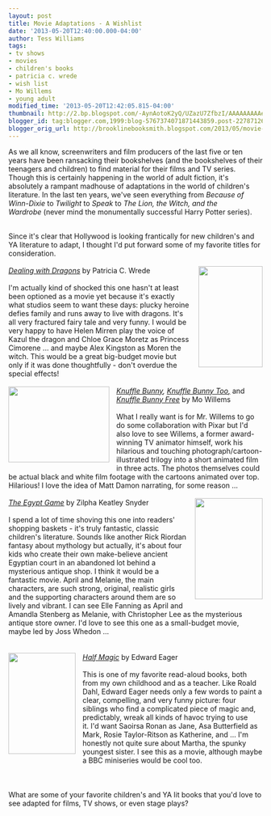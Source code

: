 ```yaml
---
layout: post
title: Movie Adaptations - A Wishlist
date: '2013-05-20T12:40:00.000-04:00'
author: Tess Williams
tags:
- tv shows
- movies
- children's books
- patricia c. wrede
- wish list
- Mo Willems
- young adult
modified_time: '2013-05-20T12:42:05.815-04:00'
thumbnail: http://2.bp.blogspot.com/-AynAotoK2yQ/UZazU7ZfbzI/AAAAAAAAAeU/OFGPvn96X5o/s72-c/dealing.jpg
blogger_id: tag:blogger.com,1999:blog-5767374071871443859.post-2278712635305961240
blogger_orig_url: http://brooklinebooksmith.blogspot.com/2013/05/movie-adaptations-wishlist.html
---
```


As we all know, screenwriters and film producers of the last five or ten years have been ransacking their bookshelves (and the bookshelves of their teenagers and children) to find material for their films and TV series. Though this is certainly happening in the world of adult fiction, it's absolutely a rampant madhouse of adaptations in the world of children's literature. In the last ten years, we've seen everything from <i>Because of Winn-Dixie</i>&nbsp;to <i>Twilight</i>&nbsp;to <i>Speak </i>to <i>The Lion, the Witch, and the Wardrobe</i>&nbsp;(never mind the monumentally successful Harry Potter series).<br /><br /><div style="text-align: right;"></div>Since it's clear that Hollywood is looking frantically for new children's and YA literature to adapt, I thought I'd put forward some of my favorite titles for consideration.<br /><br /><a href="http://2.bp.blogspot.com/-AynAotoK2yQ/UZazU7ZfbzI/AAAAAAAAAeU/OFGPvn96X5o/s1600/dealing.jpg" imageanchor="1" style="clear: right; float: right; margin-bottom: 1em; margin-left: 1em;"><img border="0" src="http://2.bp.blogspot.com/-AynAotoK2yQ/UZazU7ZfbzI/AAAAAAAAAeU/OFGPvn96X5o/s1600/dealing.jpg" height="200" width="127" /></a><i><a href="http://www.brooklinebooksmith-shop.com/book/9780152045661">Dealing with Dragons</a>&nbsp;</i>by Patricia C. Wrede<br /><br />I'm actually kind of shocked this one hasn't at least been optioned as a movie yet because it's exactly what studios seem to want these days: plucky heroine defies family and runs away to live with dragons. It's all very fractured fairy tale and very funny. I would be very happy to have Helen Mirren play the voice of Kazul the dragon and Chloe Grace Moretz as Princess Cimorene ... and maybe Alex Kingston as Moren the witch. This would be a great big-budget movie but only if it was done thoughtfully - don't overdue the special effects!<br /><br /><div class="separator" style="clear: both; text-align: center;"><a href="http://1.bp.blogspot.com/-G3LIy60YDpU/UZanwOv-wUI/AAAAAAAAAd4/Q7RG6HFZcuE/s1600/knuffle.jpg" imageanchor="1" style="clear: left; float: left; margin-bottom: 1em; margin-right: 1em;"><img border="0" src="http://1.bp.blogspot.com/-G3LIy60YDpU/UZanwOv-wUI/AAAAAAAAAd4/Q7RG6HFZcuE/s1600/knuffle.jpg" height="150" width="200" /></a></div><span style="font-style: italic;"><a href="http://www.brooklinebooksmith-shop.com/book/9780786818709" style="text-decoration: underline;">Knuffle Bunny</a>, <a href="http://www.brooklinebooksmith-shop.com/book/9781423102991" style="text-decoration: underline;">Knuffle Bunny Too</a><u>,</u></span> and <a href="http://www.brooklinebooksmith-shop.com/book/9780061929571" style="font-style: italic; text-decoration: underline;">Knuffle Bunny Free</a>&nbsp;by Mo Willems<br /><br />What I really want is for Mr. Willems to go do some collaboration with Pixar but I'd also love to see Willems, a former award-winning TV animator himself, work his hilarious and touching photograph/cartoon-illustrated trilogy into a short animated film in three acts. The photos themselves could be actual black and white film footage with the cartoons animated over top. Hilarious! I love the idea of Matt Damon narrating, for some reason ...<br /><br /><a href="http://3.bp.blogspot.com/-WHRub56fX7Y/UZasDNDJ6lI/AAAAAAAAAeE/_jObpG6C_60/s1600/egypt+game.jpg" imageanchor="1" style="clear: right; float: right; margin-bottom: 1em; margin-left: 1em;"><img border="0" src="http://3.bp.blogspot.com/-WHRub56fX7Y/UZasDNDJ6lI/AAAAAAAAAeE/_jObpG6C_60/s1600/egypt+game.jpg" height="200" width="134" /></a><i><a href="http://www.brooklinebooksmith-shop.com/book/9781416990512">The Egypt Game</a></i>&nbsp;by Zilpha Keatley Snyder<br /><br />I spend a lot of time shoving this one into readers' shopping baskets - it's truly fantastic, classic children's literature. Sounds like another Rick Riordan fantasy about mythology but actually, it's about four kids who create their own make-believe ancient Egyptian court in an abandoned lot behind a mysterious antique shop. I think it would be a fantastic movie. April and Melanie, the main characters, are such strong, original, realistic girls and the supporting characters around them are so lively and vibrant. I can see Elle Fanning as April and Amandla Stenberg as Melanie, with Christopher Lee as the mysterious antique store owner. I'd love to see this one as a small-budget movie, maybe led by Joss Whedon ...<br /><br /><br /><a href="http://1.bp.blogspot.com/-TNIM4VCxoaQ/UZpNqSyNBdI/AAAAAAAAAek/jrc9MhHiTvU/s1600/HalfMagic5.jpg" imageanchor="1" style="clear: left; float: left; margin-bottom: 1em; margin-right: 1em;"><img border="0" src="http://1.bp.blogspot.com/-TNIM4VCxoaQ/UZpNqSyNBdI/AAAAAAAAAek/jrc9MhHiTvU/s1600/HalfMagic5.jpg" height="200" width="133" /></a><i><a href="http://www.brooklinebooksmith-shop.com/book/9780152020682">Half Magic</a> </i>by Edward Eager<br /><br />This is one of my favorite read-aloud books, both from my own childhood and as a teacher. Like Roald Dahl, Edward Eager needs only a few words to paint a clear, compelling, and very funny picture: four siblings who find a complicated piece of magic and, predictably,&nbsp;wreak all kinds of&nbsp;havoc&nbsp;trying to use it.&nbsp;I'd want Saoirsa Ronan as Jane, Asa Butterfield as Mark, Rosie Taylor-Ritson as Katherine, and ... I'm honestly not quite sure about Martha, the spunky youngest sister. I see this as a movie, although maybe a BBC miniseries would be cool too.<br /><br /><br /><br />What are some of your favorite children's and YA lit books that you'd love to see adapted for films, TV shows, or even stage plays?<br /><br /><br />&nbsp;&nbsp; 